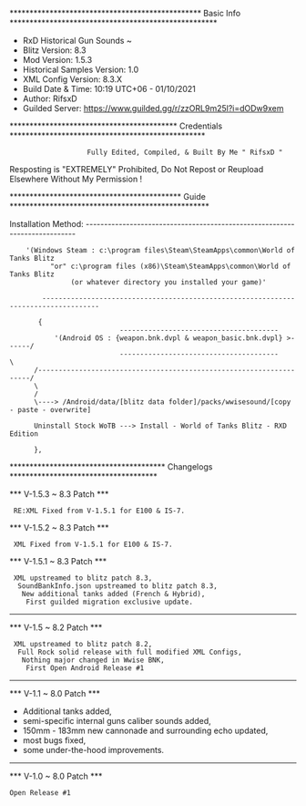 ************************************************ Basic Info ****************************************************
- RxD Historical Gun Sounds ~
- Blitz Version: 8.3
- Mod Version: 1.5.3
- Historical Samples Version: 1.0 
- XML Config Version: 8.3.X
- Build Date & Time: 10:19 UTC+06 - 01/10/2021
- Author: RifsxD
- Guilded Server: https://www.guilded.gg/r/zzORL9m25l?i=dODw9xem

****************************************** Credentials *************************************************

                       Fully Edited, Compiled, & Built By Me " RifsxD "
   Resposting is "EXTREMELY" Prohibited, Do Not Repost or Reupload Elsewhere Without My Permission !

******************************************* Guide **************************************************

Installation Method: ---------------------------------------------------------------------------


		'(Windows Steam : c:\program files\Steam\SteamApps\common\World of Tanks Blitz
	          "or" c:\program files (x86)\Steam\SteamApps\common\World of Tanks Blitz 
                   (or whatever directory you installed your game)'
           
            ------------------------------------------------------------------------------------
              
           {                      
                               ---------------------------------------
               '(Android OS : {weapon.bnk.dvpl & weapon_basic.bnk.dvpl} >------/
                               ---------------------------------------         \
          /--------------------------------------------------------------------/
          \    
          /    
          \----> /Android/data/[blitz data folder]/packs/wwisesound/[copy - paste - overwrite]

          Uninstall Stock WoTB ---> Install - World of Tanks Blitz - RXD Edition
          
          },
           
*************************************** Changelogs *************************************

*** V-1.5.3 ~ 8.3 Patch ***

     RE:XML Fixed from V-1.5.1 for E100 & IS-7.

*** V-1.5.2 ~ 8.3 Patch ***

     XML Fixed from V-1.5.1 for E100 & IS-7.


*** V-1.5.1 ~ 8.3 Patch ***

     XML upstreamed to blitz patch 8.3,
      SoundBankInfo.json upstreamed to blitz patch 8.3,
       New additional tanks added (French & Hybrid),
        First guilded migration exclusive update.

----------------------------------------------------

*** V-1.5 ~ 8.2 Patch ***

     XML upstreamed to blitz patch 8.2,
      Full Rock solid release with full modified XML Configs,
       Nothing major changed in Wwise BNK,
        First Open Android Release #1

-----------------------------------------


*** V-1.1 ~ 8.0 Patch ***

 - Additional tanks added,
 - semi-specific internal guns caliber sounds added,
 - 150mm - 183mm new cannonade and surrounding echo updated,
 - most bugs fixed,
 - some under-the-hood improvements.


--------------------------------------------


*** V-1.0 ~ 8.0 Patch ***

    Open Release #1
